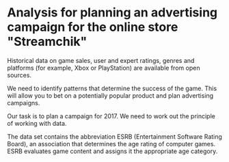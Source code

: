 # Analysis for planning an advertising campaign for the online store "Streamchik"

Historical data on game sales, user and expert ratings, genres and platforms (for example, Xbox or PlayStation) are available from open sources. 

We need to identify patterns that determine the success of the game. This will allow you to bet on a potentially popular product and plan advertising campaigns.

Our task is to plan a campaign for 2017. We need to work out the principle of working with data. 

The data set contains the abbreviation ESRB (Entertainment Software Rating Board), an association that determines the age rating of computer games. ESRB evaluates game content and assigns it the appropriate age category.
